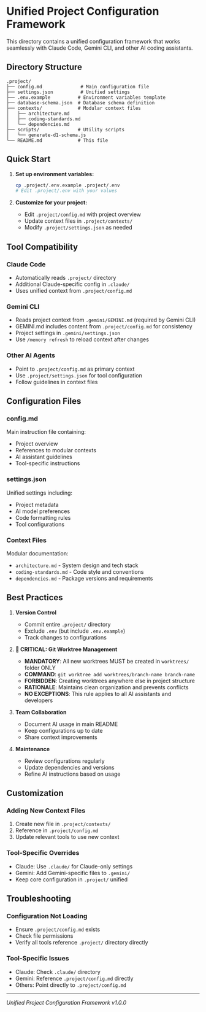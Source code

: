 # Unified Project Configuration Framework

This directory contains a unified configuration framework that works seamlessly with Claude Code, Gemini CLI, and other AI coding assistants.

## Directory Structure

```
.project/
├── config.md              # Main configuration file
├── settings.json          # Unified settings
├── .env.example          # Environment variables template
├── database-schema.json  # Database schema definition
├── contexts/             # Modular context files
│   ├── architecture.md
│   ├── coding-standards.md
│   └── dependencies.md
├── scripts/              # Utility scripts
│   └── generate-d1-schema.js
└── README.md             # This file
```

## Quick Start

1. **Set up environment variables:**
   ```bash
   cp .project/.env.example .project/.env
   # Edit .project/.env with your values
   ```

2. **Customize for your project:**
   - Edit `.project/config.md` with project overview
   - Update context files in `.project/contexts/`
   - Modify `.project/settings.json` as needed

## Tool Compatibility

### Claude Code
- Automatically reads `.project/` directory
- Additional Claude-specific config in `.claude/`
- Uses unified context from `.project/config.md`

### Gemini CLI
- Reads project context from `.gemini/GEMINI.md` (required by Gemini CLI)
- GEMINI.md includes content from `.project/config.md` for consistency
- Project settings in `.gemini/settings.json`
- Use `/memory refresh` to reload context after changes

### Other AI Agents
- Point to `.project/config.md` as primary context
- Use `.project/settings.json` for tool configuration
- Follow guidelines in context files

## Configuration Files

### config.md
Main instruction file containing:
- Project overview
- References to modular contexts
- AI assistant guidelines
- Tool-specific instructions

### settings.json
Unified settings including:
- Project metadata
- AI model preferences
- Code formatting rules
- Tool configurations

### Context Files
Modular documentation:
- `architecture.md` - System design and tech stack
- `coding-standards.md` - Code style and conventions
- `dependencies.md` - Package versions and requirements

## Best Practices

1. **Version Control**
   - Commit entire `.project/` directory
   - Exclude `.env` (but include `.env.example`)
   - Track changes to configurations

2. **🚨 CRITICAL: Git Worktree Management**
   - **MANDATORY**: All new worktrees MUST be created in `worktrees/` folder ONLY
   - **COMMAND**: `git worktree add worktrees/branch-name branch-name`
   - **FORBIDDEN**: Creating worktrees anywhere else in project structure
   - **RATIONALE**: Maintains clean organization and prevents conflicts
   - **NO EXCEPTIONS**: This rule applies to all AI assistants and developers

3. **Team Collaboration**
   - Document AI usage in main README
   - Keep configurations up to date
   - Share context improvements

4. **Maintenance**
   - Review configurations regularly
   - Update dependencies and versions
   - Refine AI instructions based on usage

## Customization

### Adding New Context Files
1. Create new file in `.project/contexts/`
2. Reference in `.project/config.md`
3. Update relevant tools to use new context

### Tool-Specific Overrides
- Claude: Use `.claude/` for Claude-only settings
- Gemini: Add Gemini-specific files to `.gemini/`
- Keep core configuration in `.project/` unified

## Troubleshooting

### Configuration Not Loading
- Ensure `.project/config.md` exists
- Check file permissions
- Verify all tools reference `.project/` directory directly

### Tool-Specific Issues
- Claude: Check `.claude/` directory
- Gemini: Reference `.project/config.md` directly
- Others: Point directly to `.project/config.md`

---
*Unified Project Configuration Framework v1.0.0*